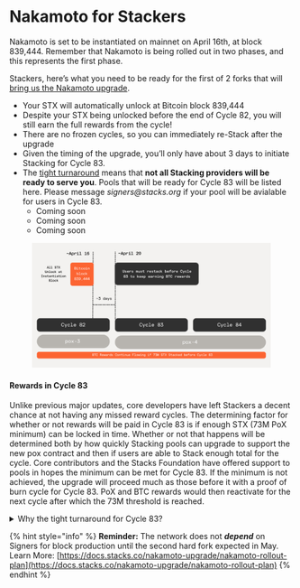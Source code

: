 # Nakamoto for Stackers

Nakamoto is set to be instantiated on mainnet on April 16th, at block 839,444. Remember that Nakamoto is being rolled out in two phases, and this represents the first phase.

Stackers, here’s what you need to be ready for the first of 2 forks that will [bring us the Nakamoto upgrade](https://docs.stacks.co/nakamoto-upgrade/nakamoto-rollout-plan).

* Your STX will automatically unlock at Bitcoin block 839,444
* Despite your STX being unlocked before the end of Cycle 82, you will still earn the full rewards from the cycle!
* There are no frozen cycles, so you can immediately re-Stack after the upgrade
* Given the timing of the upgrade, you’ll only have about 3 days to initiate Stacking for Cycle 83.
* The [tight turnaround](nakamoto-for-stackers.md#why-the-tight-turnaround-for-cycle-83) means that **not all Stacking providers will be ready to serve you**. Pools that will be ready for Cycle 83 will be listed here. Please message _signers@stacks.org_ if your pool will be avialable for users in Cycle 83.
  * Coming soon
  * Coming soon
  * Coming soon

<figure><img src="../../.gitbook/assets/Image from Skiff (1).png" alt=""><figcaption></figcaption></figure>

#### Rewards in Cycle 83

Unlike previous major updates, core developers have left Stackers a decent chance at not having any missed reward cycles. The determining factor for whether or not rewards will be paid in Cycle 83 is if enough STX (73M PoX minimum) can be locked in time. Whether or not that happens will be determined both by how quickly Stacking pools can upgrade to support the new pox contract and then if users are able to Stack enough total for the cycle. Core contributors and the Stacks Foundation have offered support to pools in hopes the minimum can be met for Cycle 83. If the minimum is not achieved, the upgrade will proceed much as those before it with a proof of burn cycle for Cycle 83. PoX and BTC rewards would then reactivate for the next cycle after which the 73M threshold is reached.

<details>

<summary>Why the tight turnaround for Cycle 83?</summary>

While not ideal timing for pool operators, the chosen Bitcoin block was the earliest block within the Instantiation window the core developers felt comfortable with the release and consistent feedback from builders is that the faster Nakamoto can be shipped, the better. While it didn’t leave a lot of time for pools to be upgraded for Cycle 83, many have been working on testnet and can be ready. Considering all the factors, it’s likely the net benefit to the ecosystem for shipping sooner is much greater than the potential downside of one proof-of-burn cycle for the upgrade. Further, a missed cycle for major upgrades has been the expected standard - that there is a decent chance we may not skip one at all is a great bonus goal for the network to try and achieve.

</details>

{% hint style="info" %}
**Reminder:** The network does not _**depend**_ on Signers for block production until the second hard fork expected in May. Learn More: [https://docs.stacks.co/nakamoto-upgrade/nakamoto-rollout-plan](https://docs.stacks.co/nakamoto-upgrade/nakamoto-rollout-plan)
{% endhint %}

